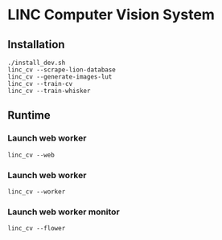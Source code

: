 # LINC Computer Vision System

## Installation

    ./install_dev.sh
    linc_cv --scrape-lion-database
    linc_cv --generate-images-lut
    linc_cv --train-cv
    linc_cv --train-whisker

## Runtime

### Launch web worker

    linc_cv --web

### Launch web worker

    linc_cv --worker

### Launch web worker monitor

    linc_cv --flower
